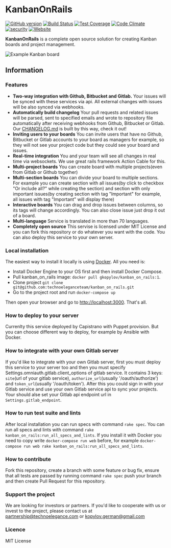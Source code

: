 # KanbanOnRails

[![GitHub version](https://badge.fury.io/gh/technoeleganceteam%2Fkanban_on_rails.svg)](https://badge.fury.io/gh/technoeleganceteam%2Fkanban_on_rails)
[![Build Status](https://travis-ci.org/technoeleganceteam/kanban_on_rails.svg?branch=master)](https://travis-ci.org/technoeleganceteam/kanban_on_rails)
[![Test Coverage](https://codeclimate.com/github/technoeleganceteam/kanban_on_rails/badges/coverage.svg)](https://codeclimate.com/github/technoeleganceteam/kanban_on_rails/coverage)
[![Code Climate](https://codeclimate.com/github/technoeleganceteam/kanban_on_rails/badges/gpa.svg)](https://codeclimate.com/github/technoeleganceteam/kanban_on_rails)
[![security](https://hakiri.io/github/technoeleganceteam/kanban_on_rails/master.svg)](https://hakiri.io/github/technoeleganceteam/kanban_on_rails/master)
[![Website](https://img.shields.io/website/https/kanbanonrails.com.svg?maxAge=2592000)](https://kanbanonrails.com)

**KanbanOnRails** is a complete open source solution for creating Kanban boards and project management.

![Example Kanban board](https://raw.githubusercontent.com/technoeleganceteam/kanban_on_rails/master/app/assets/images/welcome_image_example.jpg "Example Kanban board")

## Information

### Features

- **Two-way integration with Github, Bitbucket and Gitlab.** Your issues will be synced with these services via api. All external changes with issues will be also synced via webhooks.
- **Automatically build changelog** Your pull requests and related issues will be parsed, sent to specified emails and wrote to repository file automatically after receiving webhooks from Github, Bitbucket or Gitlab. Our [CHANGELOG.md](https://github.com/technoeleganceteam/kanban_on_rails/blob/master/CHANGELOG.md) is built by this way, check it out!
- **Inviting users to your boards** You can invite users that have no Github, Bitbucket or Gitlab accounts to your board as managers for example, so they will not see your project code but they could see your board and issues.
- **Real-time integration** You and your team will see all changes in real time via websockets. We use great rails framework Action Cable for this.
- **Multi-project boards** You can create board with multiple projects(even from Gitlab or Github together)
- **Multi-section boards** You can divide your board to multiple sections. For example you can create section with all issues(by click to checkbox "Or include all?" while creating the section) and section with only important issues(by creating section with tag "Important" for example, all issues with tag "Important" will display there)
- **Interactive boards** You can drag and drop issues between columns, so its tags will change accordingly. You can also close issue just drop it out of a board.
- **Multi-language** Service is translated in more than 70 languages.
- **Completely open source** This servise is licensed under MIT License and you can fork this repository or do whatever you want with the code. You can also deploy this service to your own server.

### Local installation

The easiest way to install it locally is using [Docker](https://www.docker.com). All you need is:

- Install Docker Engine to your OS first and then install Docker Compose.
- Pull kanban_on_rails image: ```docker pull gkopylov/kanban_on_rails:1```.
- Clone project ```git clone git@github.com:technoeleganceteam/kanban_on_rails.git```
- Go to the project root and run ```docker-compose up```

Then open your browser and go to [http://localhost:3000](http://localhost:3000). That's all.

### How to deploy to your server

Currenlty this service deployed by Capistrano with Puppet provision. But you can choose different way to deploy, for example by Ansible with Docker.

### How to integrate with your own Gitlab server

If you'd like to integrate with your own Gitlab server, first you must deploy this service to your server too and then you must specify Settings.omniauth.gitlab.client_options of gitlab service. It contains 3 keys: ```site```(url of your gitlab service), ```authorize_url```(usually '/oauth/authorize') and ```token_url```(usually '/oauth/token'). After this you could sign in with your Gitlab service and use your own Gitlab service api to sync your projects. Your should alse set your Gitlab api endpoint url in ```Settings.gitlab_endpoint```.

### How to run test suite and lints

After local installation you can run specs with command ```rake spec```. You can run all specs and lints with command ```rake kanban_on_rails:run_all_specs_and_lints```. If you install it with Docker you need to copy  write ```docker-compose run web``` before, for example ```docker-compose run web rake kanban_on_rails:run_all_specs_and_lints```.

### How to contribute

Fork this repository, create a branch with some feature or bug fix, ensure that all tests are passed by running command ```rake spec``` push your branch and then create Pull Request for this repository.

### Support the project

We are looking for investors or partners. If you'd like to cooperate with us or invest to the project, please contact us at partnership@technoelegance.com or kopylov.german@gmail.com

### Licence

MIT License
